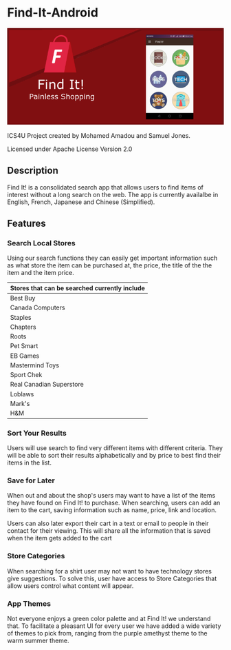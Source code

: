 # Find-It-Android #
![alt tag](https://raw.githubusercontent.com/FindItPS/Find-It-Android/master/referencePictures/Find_It_Banner.png "Find It! Banner")

ICS4U Project created by Mohamed Amadou and Samuel Jones.

Licensed under Apache License Version 2.0

## Description ##
Find It! is a consolidated search app that allows users to find items of interest without a long search on the web. The app is currently availalbe in English, French, Japanese and Chinese (Simplified).

## Features ##

### Search Local Stores ###
Using our search functions they can easily get important information such as what store the item can be purchased at, the price, the title of the the item and the item price.

Stores that can be searched currently include |
------------- |
Best Buy|
Canada Computers |
Staples |
Chapters |
Roots |
Pet Smart |
EB Games |
Mastermind Toys | 
Sport Chek |
Real Canadian Superstore |
Loblaws |
Mark's |
H&M |

### Sort Your Results ###
Users will use search to find very different items with different criteria. They will be able to sort their results alphabetically and by price to best find their items in the list.

### Save for Later ###
When out and about the shop's users may want to have a list of the items they have found on Find It! to purchase. When searching, users can add an item to the cart, saving information such as name, price, link and location.

Users can also later export their cart in a text or email to people in their contact for their viewing. This will share all the information that is saved when the item gets added to the cart

### Store Categories ###
When searching for a shirt user may not want to have technology stores give suggestions. To solve this, user have access to Store Categories that allow users control what content will appear.

### App Themes ###
Not everyone enjoys a green color palette and at Find It! we understand that. To facilitate a pleasant UI for every user we have added a wide variety of themes to pick from, ranging from the purple amethyst theme to the warm summer theme.

